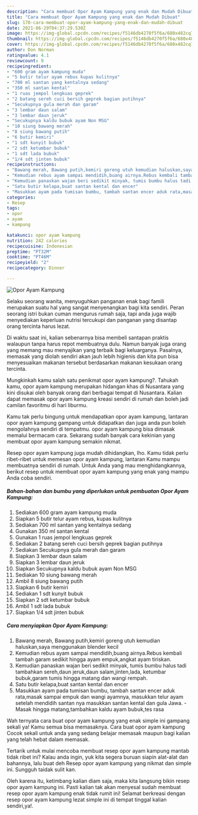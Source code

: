 ```yaml
---
description: "Cara membuat Opor Ayam Kampung yang enak dan Mudah Dibuat"
title: "Cara membuat Opor Ayam Kampung yang enak dan Mudah Dibuat"
slug: 170-cara-membuat-opor-ayam-kampung-yang-enak-dan-mudah-dibuat
date: 2021-06-29T04:37:29.530Z
image: https://img-global.cpcdn.com/recipes/f5146db4270f5f6a/680x482cq70/opor-ayam-kampung-foto-resep-utama.jpg
thumbnail: https://img-global.cpcdn.com/recipes/f5146db4270f5f6a/680x482cq70/opor-ayam-kampung-foto-resep-utama.jpg
cover: https://img-global.cpcdn.com/recipes/f5146db4270f5f6a/680x482cq70/opor-ayam-kampung-foto-resep-utama.jpg
author: Don Norman
ratingvalue: 4.1
reviewcount: 9
recipeingredient:
- "600 gram ayam kampung muda"
- "5 butir telur ayam rebus kupas kulitnya"
- "700 ml santan yang kentalnya sedang"
- "350 ml santan kental"
- "1 ruas jempol lengkuas geprek"
- "2 batang sereh cuci bersih geprek bagian putihnya"
- "Secukupnya gula merah dan garam"
- "3 lembar daun salam"
- "3 lembar daun jeruk"
- "Secukupnya kaldu bubuk ayam Non MSG"
- "10 siung bawang merah"
- "8 siung bawang putih"
- "6 butir kemiri"
- "1 sdt kunyit bubuk"
- "2 sdt ketumbar bubuk"
- "1 sdt lada bubuk"
- "1/4 sdt jinten bubuk"
recipeinstructions:
- "Bawang merah, Bawang putih,kemiri goreng utuh kemudian haluskan,saya menggunakan blender kecil"
- "Kemudian rebus ayam sampai mendidih,buang airnya.Rebus kembali tambah garam sedikit hingga ayam empuk,angkat ayam tiriskan."
- "Kemudian panaskan wajan beri sedikit minyak, tumis bumbu halus tadi tambahkan sereh,daun jeruk,daun salam,jinten,lada, ketumbar bubuk,garam tumis hingga matang dan wangi rempah."
- "Satu butir kelapa,buat santan kental dan encer"
- "Masukkan ayam pada tumisan bumbu, tambah santan encer aduk rata,masak sampai empuk dan wangi ayamnya, masukkan telur ayam setelah mendidih santan nya masukkan santan kental dan gula Jawa. Masak hingga matang,tambahkan kaldu ayam bubuk,tes rasa"
categories:
- Resep
tags:
- opor
- ayam
- kampung

katakunci: opor ayam kampung 
nutrition: 242 calories
recipecuisine: Indonesian
preptime: "PT32M"
cooktime: "PT46M"
recipeyield: "2"
recipecategory: Dinner

---
```



![Opor Ayam Kampung](https://img-global.cpcdn.com/recipes/f5146db4270f5f6a/680x482cq70/opor-ayam-kampung-foto-resep-utama.jpg)

Selaku seorang wanita, menyuguhkan panganan enak bagi famili merupakan suatu hal yang sangat menyenangkan bagi kita sendiri. Peran seorang istri bukan cuman mengurus rumah saja, tapi anda juga wajib menyediakan keperluan nutrisi tercukupi dan panganan yang disantap orang tercinta harus lezat.

Di waktu  saat ini, kalian sebenarnya bisa membeli santapan praktis walaupun tanpa harus repot membuatnya dulu. Namun banyak juga orang yang memang mau menyajikan yang terbaik bagi keluarganya. Pasalnya, memasak yang diolah sendiri akan jauh lebih higienis dan kita pun bisa menyesuaikan makanan tersebut berdasarkan makanan kesukaan orang tercinta. 



Mungkinkah kamu salah satu penikmat opor ayam kampung?. Tahukah kamu, opor ayam kampung merupakan hidangan khas di Nusantara yang kini disukai oleh banyak orang dari berbagai tempat di Nusantara. Kalian dapat memasak opor ayam kampung kreasi sendiri di rumah dan boleh jadi camilan favoritmu di hari liburmu.

Kamu tak perlu bingung untuk mendapatkan opor ayam kampung, lantaran opor ayam kampung gampang untuk didapatkan dan juga anda pun boleh mengolahnya sendiri di tempatmu. opor ayam kampung bisa dimasak memalui bermacam cara. Sekarang sudah banyak cara kekinian yang membuat opor ayam kampung semakin nikmat.

Resep opor ayam kampung juga mudah dihidangkan, lho. Kamu tidak perlu ribet-ribet untuk memesan opor ayam kampung, lantaran Kamu mampu membuatnya sendiri di rumah. Untuk Anda yang mau menghidangkannya, berikut resep untuk membuat opor ayam kampung yang enak yang mampu Anda coba sendiri.

<!--inarticleads1-->

##### Bahan-bahan dan bumbu yang diperlukan untuk pembuatan Opor Ayam Kampung:

1. Sediakan 600 gram ayam kampung muda
1. Siapkan 5 butir telur ayam rebus, kupas kulitnya
1. Sediakan 700 ml santan yang kentalnya sedang
1. Gunakan 350 ml santan kental
1. Gunakan 1 ruas jempol lengkuas geprek
1. Sediakan 2 batang sereh cuci bersih geprek bagian putihnya
1. Sediakan Secukupnya gula merah dan garam
1. Siapkan 3 lembar daun salam
1. Siapkan 3 lembar daun jeruk
1. Siapkan Secukupnya kaldu bubuk ayam Non MSG
1. Sediakan 10 siung bawang merah
1. Ambil 8 siung bawang putih
1. Siapkan 6 butir kemiri
1. Sediakan 1 sdt kunyit bubuk
1. Siapkan 2 sdt ketumbar bubuk
1. Ambil 1 sdt lada bubuk
1. Siapkan 1/4 sdt jinten bubuk




<!--inarticleads2-->

##### Cara menyiapkan Opor Ayam Kampung:

1. Bawang merah, Bawang putih,kemiri goreng utuh kemudian haluskan,saya menggunakan blender kecil
1. Kemudian rebus ayam sampai mendidih,buang airnya.Rebus kembali tambah garam sedikit hingga ayam empuk,angkat ayam tiriskan.
1. Kemudian panaskan wajan beri sedikit minyak, tumis bumbu halus tadi tambahkan sereh,daun jeruk,daun salam,jinten,lada, ketumbar bubuk,garam tumis hingga matang dan wangi rempah.
1. Satu butir kelapa,buat santan kental dan encer
1. Masukkan ayam pada tumisan bumbu, tambah santan encer aduk rata,masak sampai empuk dan wangi ayamnya, masukkan telur ayam setelah mendidih santan nya masukkan santan kental dan gula Jawa. - Masak hingga matang,tambahkan kaldu ayam bubuk,tes rasa




Wah ternyata cara buat opor ayam kampung yang enak simple ini gampang sekali ya! Kamu semua bisa memasaknya. Cara buat opor ayam kampung Cocok sekali untuk anda yang sedang belajar memasak maupun bagi kalian yang telah hebat dalam memasak.

Tertarik untuk mulai mencoba membuat resep opor ayam kampung mantab tidak ribet ini? Kalau anda ingin, yuk kita segera buruan siapin alat-alat dan bahannya, lalu buat deh Resep opor ayam kampung yang nikmat dan simple ini. Sungguh taidak sulit kan. 

Oleh karena itu, ketimbang kalian diam saja, maka kita langsung bikin resep opor ayam kampung ini. Pasti kalian tak akan menyesal sudah membuat resep opor ayam kampung enak tidak rumit ini! Selamat berkreasi dengan resep opor ayam kampung lezat simple ini di tempat tinggal kalian sendiri,ya!.

